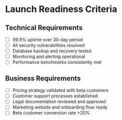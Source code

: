 # Launch Readiness Criteria

## Technical Requirements
- [ ] 99.9% uptime over 30-day period
- [ ] All security vulnerabilities resolved
- [ ] Database backup and recovery tested
- [ ] Monitoring and alerting operational
- [ ] Performance benchmarks consistently met

## Business Requirements
- [ ] Pricing strategy validated with beta customers
- [ ] Customer support processes established
- [ ] Legal documentation reviewed and approved
- [ ] Marketing website and onboarding flow ready
- [ ] Beta customer conversion rate >20%
